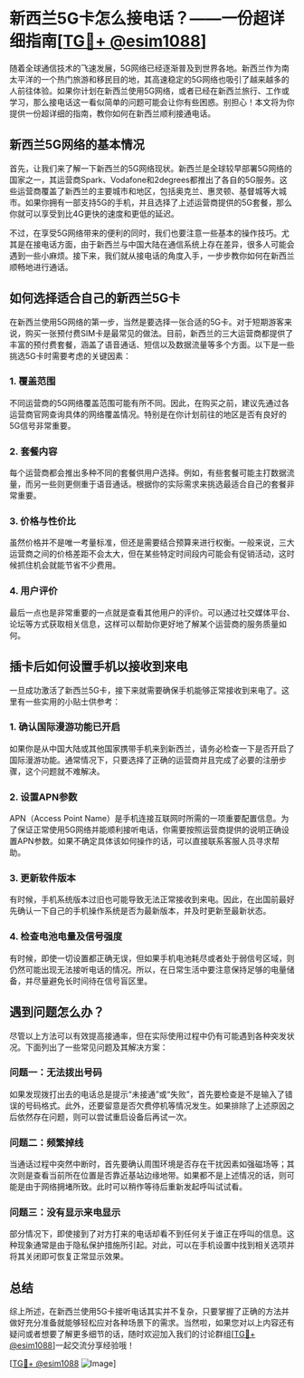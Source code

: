 # 新西兰5G卡怎么接电话？——一份超详细指南[[TG💪+ @esim1088](https://t.me/s/esim1088)]

随着全球通信技术的飞速发展，5G网络已经逐渐普及到世界各地。新西兰作为南太平洋的一个热门旅游和移民目的地，其高速稳定的5G网络也吸引了越来越多的人前往体验。如果你计划在新西兰使用5G网络，或者已经在新西兰旅行、工作或学习，那么接电话这一看似简单的问题可能会让你有些困惑。别担心！本文将为你提供一份超详细的指南，教你如何在新西兰顺利接通电话。

## 新西兰5G网络的基本情况

首先，让我们来了解一下新西兰的5G网络现状。新西兰是全球较早部署5G网络的国家之一，其运营商Spark、Vodafone和2degrees都推出了各自的5G服务。这些运营商覆盖了新西兰的主要城市和地区，包括奥克兰、惠灵顿、基督城等大城市。如果你拥有一部支持5G的手机，并且选择了上述运营商提供的5G套餐，那么你就可以享受到比4G更快的速度和更低的延迟。

不过，在享受5G网络带来的便利的同时，我们也要注意一些基本的操作技巧。尤其是在接电话方面，由于新西兰与中国大陆在通信系统上存在差异，很多人可能会遇到一些小麻烦。接下来，我们就从接电话的角度入手，一步步教你如何在新西兰顺畅地进行通话。

## 如何选择适合自己的新西兰5G卡

在新西兰使用5G网络的第一步，当然是要选择一张合适的5G卡。对于短期游客来说，购买一张预付费SIM卡是最常见的做法。目前，新西兰的三大运营商都提供了丰富的预付费套餐，涵盖了语音通话、短信以及数据流量等多个方面。以下是一些挑选5G卡时需要考虑的关键因素：

### 1. 覆盖范围
不同运营商的5G网络覆盖范围可能有所不同。因此，在购买之前，建议先通过各运营商官网查询具体的网络覆盖情况。特别是在你计划前往的地区是否有良好的5G信号非常重要。

### 2. 套餐内容
每个运营商都会推出多种不同的套餐供用户选择。例如，有些套餐可能主打数据流量，而另一些则更侧重于语音通话。根据你的实际需求来挑选最适合自己的套餐非常重要。

### 3. 价格与性价比
虽然价格并不是唯一考量标准，但还是需要结合预算来进行权衡。一般来说，三大运营商之间的价格差距不会太大，但在某些特定时间段内可能会有促销活动，这时候抓住机会就能节省不少费用。

### 4. 用户评价
最后一点也是非常重要的一点就是查看其他用户的评价。可以通过社交媒体平台、论坛等方式获取相关信息，这样可以帮助你更好地了解某个运营商的服务质量如何。

## 插卡后如何设置手机以接收到来电

一旦成功激活了新西兰5G卡，接下来就需要确保手机能够正常接收到来电了。这里有一些实用的小贴士供参考：

### 1. 确认国际漫游功能已开启
如果你是从中国大陆或其他国家携带手机来到新西兰，请务必检查一下是否开启了国际漫游功能。通常情况下，只要选择了正确的运营商并且完成了必要的注册步骤，这个问题就不难解决。

### 2. 设置APN参数
APN（Access Point Name）是手机连接互联网时所需的一项重要配置信息。为了保证正常使用5G网络并能顺利接听电话，你需要按照运营商提供的说明正确设置APN参数。如果不确定具体该如何操作的话，可以直接联系客服人员寻求帮助。

### 3. 更新软件版本
有时候，手机系统版本过旧也可能导致无法正常接收到来电。因此，在出国前最好先确认一下自己的手机操作系统是否为最新版本，并及时更新至最新状态。

### 4. 检查电池电量及信号强度
有时候，即使一切设置都正确无误，但如果手机电池耗尽或者处于弱信号区域，则仍然可能出现无法接听电话的情况。所以，在日常生活中要注意保持足够的电量储备，并尽量避免长时间待在信号盲区里。

## 遇到问题怎么办？

尽管以上方法可以有效提高接通率，但在实际使用过程中仍有可能遇到各种突发状况。下面列出了一些常见问题及其解决方案：

### 问题一：无法拨出号码
如果发现拨打出去的电话总是提示“未接通”或“失败”，首先要检查是不是输入了错误的号码格式。此外，还要留意是否欠费停机等情况发生。如果排除了上述原因之后依然存在问题，则可以尝试重启设备后再试一次。

### 问题二：频繁掉线
当通话过程中突然中断时，首先要确认周围环境是否存在干扰因素如强磁场等；其次则是查看当前所在位置是否靠近基站边缘地带。如果都不是上述情况的话，则可能是由于网络拥堵所致。此时可以稍作等待后重新发起呼叫试试看。

### 问题三：没有显示来电显示
部分情况下，即使接到了对方打来的电话却看不到任何关于谁正在呼叫的信息。这种现象通常是由于隐私保护措施所引起。对此，可以在手机设置中找到相关选项并将其关闭即可恢复正常显示效果。

## 总结

综上所述，在新西兰使用5G卡接听电话其实并不复杂，只要掌握了正确的方法并做好充分准备就能够轻松应对各种场景下的需求。当然啦，如果您对以上内容还有疑问或者想要了解更多细节的话，随时欢迎加入我们的讨论群组[[TG💪+ @esim1088](https://t.me/s/esim1088)]一起交流分享经验哦！

[[TG💪+ @esim1088](https://t.me/s/esim1088) ![Image](https://i.postimg.cc/4NQfJmqS/Snipaste-2025-05-13-00-14-12.png)]